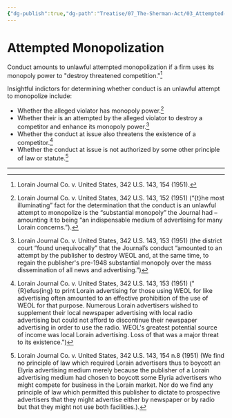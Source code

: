 ```yaml
---
{"dg-publish":true,"dg-path":"Treatise/07_The-Sherman-Act/03_Attempted-Monopolization.md","permalink":"/treatise/07-the-sherman-act/03-attempted-monopolization/","title":"Attempted Monopolization"}
---
```


# Attempted Monopolization

Conduct amounts to unlawful attempted monopolization if a firm uses its monopoly power to "destroy threatened competition."[^1]

Insightful indictors for determining whether conduct is an unlawful attempt to monopolize include:

* Whether the alleged violator has monopoly power.[^2]
* Whether their is an attempted by the alleged violator to destroy a competitor and enhance its monopoly power.[^3]
* Whether the conduct at issue also threatens the existence of a competitor.[^4]
* Whether the conduct at issue is not authorized by some other principle of law or statute.[^5]





---

[^1]: Lorain Journal Co. v. United States, 342 U.S. 143, 154 (1951).
[^2]: Lorain Journal Co. v. United States, 342 U.S. 143, 152 (1951) (“{t}he most illuminating” fact for the determination that the conduct is an unlawful attempt to monopolize is the “substantial monopoly” the Journal had – amounting it to being “an indispensable medium of advertising for many Lorain concerns.”).
[^3]: Lorain Journal Co. v. United States, 342 U.S. 143, 153 (1951) (the district court “found unequivocally” that the Journal’s conduct “amounted to an attempt by the publisher to destroy WEOL and, at the same time, to regain the publisher's pre-1948 substantial monopoly over the mass dissemination of all news and advertising.”)
[^4]: Lorain Journal Co. v. United States, 342 U.S. 143, 153 (1951) ("{R}efus{ing} to print Lorain advertising for those using WEOL for like advertising often amounted to an effective prohibition of the use of WEOL for that purpose. Numerous Lorain advertisers wished to supplement their local newspaper advertising with local radio advertising but could not afford to discontinue their newspaper advertising in order to use the radio. WEOL's greatest potential source of income was local Lorain advertising. Loss of that was a major threat to its existence.")
[^5]: Lorain Journal Co. v. United States, 342 U.S. 143, 154 n.8 (1951) (We find no principle of law which required Lorain advertisers thus to boycott an Elyria advertising medium merely because the publisher of a Lorain advertising medium had chosen to boycott some Elyria advertisers who might compete for business in the Lorain market. Nor do we find any principle of law which permitted this publisher to dictate to prospective advertisers that they might advertise either by newspaper or by radio but that they might not use both facilities.).